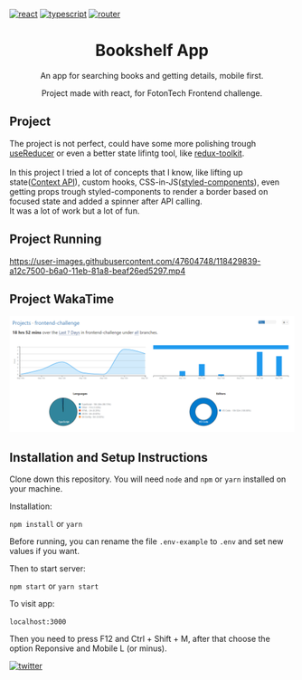 
[![react](https://badges.aleen42.com/src/react.svg)](https://reactjs.org/)
[![typescript](https://badges.aleen42.com/src/typescript.svg)](https://reactrouter.com/)
[![router](https://badges.aleen42.com/src/router.svg)](https://www.typescriptlang.org/)


<h1 align="center">Bookshelf App</h1>
<p align="center">An app for searching books and getting details, mobile first.</p>
<p align="center">Project made with react, for FotonTech Frontend challenge.</p>

## Project

The project is not perfect, could have some more polishing trough [useReducer](https://reactjs.org/docs/hooks-reference.html#usereducer) or even a better
state lifintg tool, like [redux-toolkit](https://redux-toolkit.js.org/). </br></br>
In this project I tried a lot of concepts that I know, like lifting up state([Context API](https://reactjs.org/docs/context.html)), custom hooks, CSS-in-JS([styled-components](https://styled-components.com/)), 
even getting props trough styled-components to render a border based on focused state and added a spinner after API calling. </br>
It was a lot of work but a lot of fun.

## Project Running
https://user-images.githubusercontent.com/47604748/118429839-a12c7500-b6a0-11eb-81a8-beaf26ed5297.mp4

## Project WakaTime
![ Hours ](/repo/waka_time_project.png)

## Installation and Setup Instructions

Clone down this repository. You will need `node` and `npm` or `yarn` installed on your machine.

Installation:

`npm install`
or
`yarn`

Before running, you can rename the file `.env-example` to `.env` and set new values if you want.

Then to start server:

`npm start`
or
`yarn start`

To visit app:

`localhost:3000`

Then you need to press F12 and Ctrl + Shift + M, after that choose the option Reponsive and Mobile L (or minus).

[![twitter](https://badges.aleen42.com/src/twitter.svg)](https://twitter.com/lucasgiraldelli)

